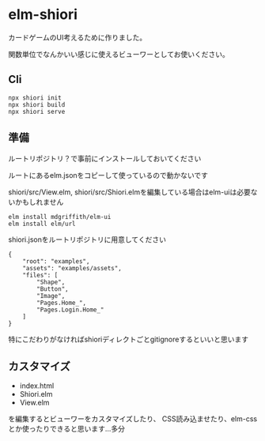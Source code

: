 # elm-shiori

カードゲームのUI考えるために作りました。

関数単位でなんかいい感じに使えるビューワーとしてお使いください。

## Cli

```
npx shiori init
npx shiori build
npx shiori serve
```

## 準備

ルートリポジトリ？で事前にインストールしておいてください

ルートにあるelm.jsonをコピーして使っているので動かないです

shiori/src/View.elm, shiori/src/Shiori.elmを編集している場合はelm-uiは必要ないかもしれません

```
elm install mdgriffith/elm-ui
elm install elm/url
```

shiori.jsonをルートリポジトリに用意してください

```
{
    "root": "examples",
    "assets": "examples/assets",
    "files": [
        "Shape",
        "Button",
        "Image",
        "Pages.Home_",
        "Pages.Login.Home_"
    ]
}
```

特にこだわりがなければshioriディレクトごとgitignoreするといいと思います


## カスタマイズ

- index.html
- Shiori.elm
- View.elm

を編集するとビューワーをカスタマイズしたり、 CSS読み込ませたり、elm-cssとか使ったりできると思います...多分
